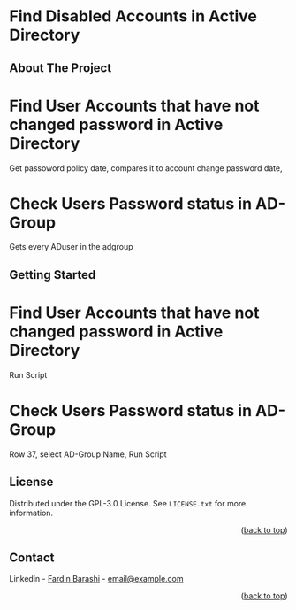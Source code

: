 # Find Disabled Accounts in Active Directory

<!-- ABOUT THE PROJECT -->
## About The Project
# Find User Accounts that have not changed password in Active Directory
Get passoword policy date, compares it to account change password date,

#  Check Users Password status in AD-Group
Gets every ADuser in the adgroup
<!-- GETTING STARTED -->
## Getting Started
# Find User Accounts that have not changed password in Active Directory
Run Script

#  Check Users Password status in AD-Group
Row 37, select AD-Group Name, Run Script

<!-- LICENSE -->
## License
Distributed under the GPL-3.0 License. See `LICENSE.txt` for more information.
<p align="right">(<a href="#readme-top">back to top</a>)</p>

<!-- CONTACT -->
## Contact

Linkedin - [Fardin Barashi]([https://twitter.com/your_username](https://www.linkedin.com/in/fardin-barashi-a56310a2/)) - email@example.com

<p align="right">(<a href="#readme-top">back to top</a>)</p>
